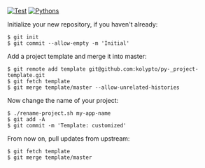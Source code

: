 [![Test](https://github.com/kolypto/py-myproject/workflows/Test/badge.svg)](/kolypto/py-myproject/actions)
[![Pythons](https://img.shields.io/badge/python-3.7%E2%80%933.10-blue.svg)](noxfile.py)

Initialize your new repository, if you haven't already:

    $ git init
    $ git commit --allow-empty -m 'Initial'

Add a project template and merge it into master:

    $ git remote add template git@github.com:kolypto/py-_project-template.git
    $ git fetch template
    $ git merge template/master --allow-unrelated-histories

Now change the name of your project:

    $ ./rename-project.sh my-app-name
    $ git add -A
    $ git commit -m 'Template: customized'

From now on, pull updates from upstream:

    $ git fetch template
    $ git merge template/master
